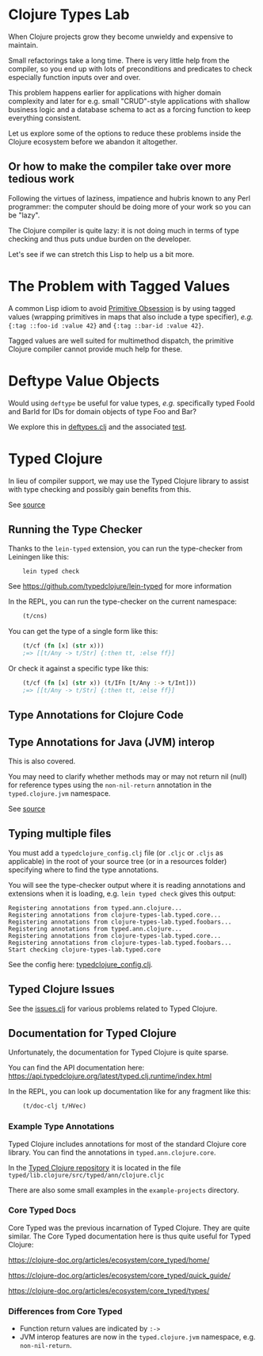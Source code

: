 # Clojure Types Lab 

When Clojure projects grow they become unwieldy and expensive to maintain. 

Small refactorings take a long time. There is very little help from the compiler, so you end up with lots of preconditions and predicates to check especially function inputs over and over. 

This problem happens earlier for applications with higher domain complexity and later for e.g. small "CRUD"-style 
applications with shallow business logic and a database schema to act as a forcing function to keep everything consistent.

Let us explore some of the options to reduce these problems inside the Clojure ecosystem
before we abandon it altogether.


## Or how to make the compiler take over more tedious work

Following the virtues of laziness, impatience and hubris known to any Perl programmer: 
the computer should be doing more of your work so you can be "lazy". 

The Clojure compiler is quite lazy: it is not doing much in terms of type checking and
thus puts undue burden on the developer. 

Let's see if we can stretch this Lisp to help us a bit more.

# The Problem with Tagged Values 
A common Lisp idiom to avoid [Primitive Obsession](https://wiki.c2.com/?PrimitiveObsession) is by
using tagged values (wrapping primitives in maps that also include a type specifier), *e.g.* `{:tag ::foo-id :value 42}` and `{:tag ::bar-id :value 42}`.

Tagged values are well suited for multimethod dispatch, the primitive Clojure compiler cannot provide much help for these.

# Deftype Value Objects
Would using `deftype` be useful for value types, *e.g.* specifically typed FooId and BarId for IDs for domain objects of type Foo and Bar?

We explore this in [deftypes.clj](src/clojure_types_lab/deftypes.clj) and the associated [test](test/clojure_types_lab/deftypes_test.clj).

# Typed Clojure
In lieu of compiler support, we may use the Typed Clojure library to assist with type checking 
and possibly gain benefits from this.

See [source](src/clojure_types_lab/typed/core.clj)


## Running the Type Checker
Thanks to the `lein-typed` extension, you can run the type-checker from Leiningen like this:

```
    lein typed check
```

See https://github.com/typedclojure/lein-typed for more information

In the REPL, you can run the type-checker on the current namespace:

```clojure
    (t/cns)
```

You can get the type of a single form like this:

```clojure
    (t/cf (fn [x] (str x)))
    ;=> [[t/Any -> t/Str] {:then tt, :else ff}]
```

Or check it against a specific type like this:

```clojure
    (t/cf (fn [x] (str x)) (t/IFn [t/Any :-> t/Int]))
    ;=> [[t/Any -> t/Str] {:then tt, :else ff}]
```

## Type Annotations for Clojure Code

## Type Annotations for Java (JVM) interop

This is also covered. 

You may need to clarify whether methods may or may not return nil (null) for reference types
using the `non-nil-return` annotation in the `typed.clojure.jvm` namespace.

See [source](src/clojure_types_lab/typed/core.clj)

## Typing multiple files

You must add a `typedclojure_config.clj` file (or `.cljc` or `.cljs` as applicable) in the root of
your source tree (or in a resources folder) specifying where to find the type annotations.

You will see the type-checker output where it is reading annotations and extensions when it is loading,
e.g. `lein typed check` gives this output:

```
Registering annotations from typed.ann.clojure...
Registering annotations from clojure-types-lab.typed.core...
Registering annotations from clojure-types-lab.typed.foobars...
Registering annotations from typed.ann.clojure...
Registering annotations from clojure-types-lab.typed.core...
Registering annotations from clojure-types-lab.typed.foobars...
Start checking clojure-types-lab.typed.core
```

See the config here: [typedclojure_config.clj](src/typedclojure_config.clj).


## Typed Clojure Issues

See the [issues.clj](src/clojure_types_lab/typed/issues.clj) for various 
problems related to Typed Clojure.

## Documentation for Typed Clojure

Unfortunately, the documentation for Typed Clojure is quite sparse.

You can find the API documentation here: https://api.typedclojure.org/latest/typed.clj.runtime/index.html

In the REPL, you can look up documentation like for any fragment like this:

```clojure
    (t/doc-clj t/HVec)
```

### Example Type Annotations

Typed Clojure includes annotations for most of the standard Clojure core library.
You can find the annotations in `typed.ann.clojure.core`. 

In the [Typed Clojure repository](https://github.com/typedclojure/typedclojure)
it is located in the file `typed/lib.clojure/src/typed/ann/clojure.cljc`

There are also some small examples in the `example-projects` directory.


### Core Typed Docs
Core Typed was the previous incarnation of Typed Clojure. They are quite similar.
The Core Typed documentation here is thus quite useful for Typed Clojure:

https://clojure-doc.org/articles/ecosystem/core_typed/home/

https://clojure-doc.org/articles/ecosystem/core_typed/quick_guide/

https://clojure-doc.org/articles/ecosystem/core_typed/types/


### Differences from Core Typed

- Function return values are indicated by `:->`
- JVM interop features are now in the `typed.clojure.jvm` namespace, e.g. `non-nil-return`.
